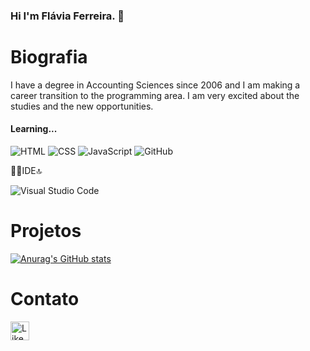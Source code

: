 ### Hi I'm Flávia Ferreira. 👋

# Biografia

I have a degree in Accounting Sciences since 2006 and I am making a career transition to the programming area.
I am very excited about the studies and the new opportunities.

#### Learning...
![HTML](https://img.shields.io/badge/HTML5-E34F26?style=for-the-badge&logo=html5&logoColor=white)
![CSS](https://img.shields.io/badge/CSS3-1572B6?style=for-the-badge&logo=css3&logoColor=white)
![JavaScript](https://img.shields.io/badge/JavaScript-323330?style=for-the-badge&logo=javascript&logoColor=F7DF1E)
![GitHub](https://img.shields.io/badge/GitHub-100000?style=for-the-badge&logo=github&logoColor=white)

👩‍💻IDE🔝

![Visual Studio Code](https://img.shields.io/badge/Visual_Studio_Code-0078D4?style=for-the-badge&logo=visual%20studio%20code&logoColor=white)


# Projetos

[![Anurag's GitHub stats](https://github-readme-stats.vercel.app/api?username=vinhaferreira)](https://github.com/vinhaferreira/github-readme-stats)


# Contato
[<img src='https://img.shields.io/badge/LinkedIn-0077B5?style=for-the-badge&logo=linkedin&logoColor=white' alt='Likenid' height='30'>](https://www.linkedin.com/in/fl%C3%A1via-regina-afonso-ferreira-680b3222)

<!--
**vinhaferreira/vinhaferreira** is a ✨ _special_ ✨ repository because its `README.md` (this file) appears on your GitHub profile.

Here are some ideas to get you started:

- 🔭 I’m currently working on ...
- 🌱 I’m currently learning ...
- 👯 I’m looking to collaborate on ...
- 🤔 I’m looking for help with ...
- 💬 Ask me about ...
- 📫 How to reach me: ...
- 😄 Pronouns: ...
- ⚡ Fun fact: ...
-->
